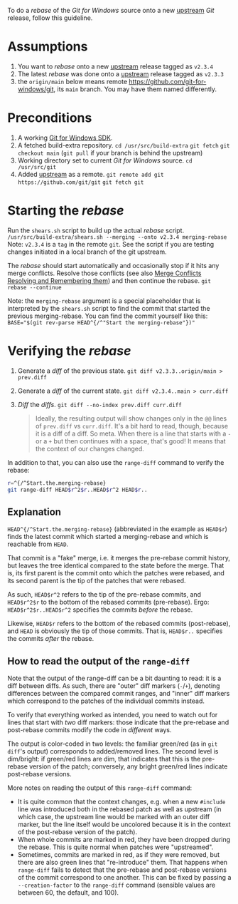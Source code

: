 To do a *rebase* of the *Git for Windows* source onto a new [upstream](https://github.com/git/git) *Git* release, follow this guideline.

# Assumptions
1. You want to *rebase* onto a new [upstream](https://github.com/git/git) release tagged as `v2.3.4`
2. The latest *rebase* was done onto a [upstream](https://github.com/git/git) release tagged as `v2.3.3`
3. the `origin/main` below means remote https://github.com/git-for-windows/git, its `main` branch.
   You may have them named differently.

# Preconditions
1. A working [Git for Windows SDK](https://gitforwindows.org/#download-sdk).
2. A fetched build-extra repository.
    `cd /usr/src/build-extra`
    `git fetch`
    `git checkout main`
    (`git pull` if your branch is behind the upstream)
3. Working directory set to current *Git for Windows* source.
    `cd /usr/src/git`
4. Added [upstream](https://github.com/git/git) as a remote.
    `git remote add git https://github.com/git/git`
    `git fetch git`

# Starting the *rebase*
Run the `shears.sh` script to build up the actual *rebase* script.
    `/usr/src/build-extra/shears.sh --merging --onto v2.3.4 merging-rebase`
    Note: `v2.3.4` is a `tag` in the remote `git`.
    See the script if you are testing changes initiated in a local branch of the git upstream.

The *rebase* should start automatically and occasionally stop if it hits any merge conflicts. Resolve those conflicts (see also [Merge Conflicts Resolving and Remembering them](https://github.com/git-for-windows/git/wiki/Merge-Conflicts---Resolving-and-Remembering-them)) and then continue the rebase.
    `git rebase --continue`

Note: the `merging-rebase` argument is a special placeholder that is interpreted by the `shears.sh` script to find the commit that started the previous merging-rebase. You can find the commit yourself like this:
    `BASE="$(git rev-parse HEAD^{/^"Start the merging-rebase"})"`

# Verifying the *rebase*
1. Generate a *diff* of the previous state.
    `git diff v2.3.3..origin/main > prev.diff`
2. Generate a *diff* of the current state.
    `git diff v2.3.4..main > curr.diff`
3. *Diff* the *diffs*.
    `git diff --no-index prev.diff curr.diff`

    >Ideally, the resulting output will show changes only in the `@@` lines of `prev.diff` vs `curr.diff`.
    >It's a bit hard to read, though, because it is a diff of a diff.
    >So meta.
    >When there is a line that starts with a `-` or a `+` but then continues with a space, that's good!
    >It means that the context of our changes changed.

In addition to that, you can also use the `range-diff` command to verify the rebase:

```sh
r=^{/^Start.the.merging-rebase}
git range-diff HEAD$r^2$r..HEAD$r^2 HEAD$r..
```

## Explanation

`HEAD^{/^Start.the.merging-rebase}` (abbreviated in the example as `HEAD$r`) finds the latest commit which started a merging-rebase and which is reachable from `HEAD`.

That commit is a "fake" merge, i.e. it merges the pre-rebase commit history, but leaves the tree identical compared to the state before the merge. That is, its first parent is the commit onto which the patches were rebased, and its second parent is the tip of the patches that were rebased.

As such, `HEAD$r^2` refers to the tip of the pre-rebase commits, and `HEAD$r^2$r` to the bottom of the rebased commits (pre-rebase). Ergo: `HEAD$r^2$r..HEAD$r^2` specifies the commits *before* the rebase.

Likewise, `HEAD$r` refers to the bottom of the rebased commits (post-rebase), and `HEAD` is obviously the tip of those commits. That is, `HEAD$r..` specifies the commits *after* the rebase.

## How to read the output of the `range-diff`
Note that the output of the range-diff can be a bit daunting to read: it is a diff between diffs. As such, there are "outer" diff markers (`-`/`+`), denoting differences between the compared commit ranges, and "inner" diff markers which correspond to the patches of the individual commits instead.

To verify that everything worked as intended, you need to watch out for lines that start with *two* diff markers: those indicate that the pre-rebase and post-rebase commits modify the code in *different* ways.

The output is color-coded in two levels: the familiar green/red (as in `git diff`'s output) corresponds to added/removed lines. The second level is dim/bright: if green/red lines are dim, that indicates that this is the pre-rebase version of the patch; conversely, any bright green/red lines indicate post-rebase versions.

More notes on reading the output of this `range-diff` command:
- It is quite common that the context changes, e.g. when a new `#include` line was introduced both in the rebased patch as well as upstream (in which case, the upstream line would be marked with an outer diff marker, but the line itself would be uncolored because it is in the context of the post-rebase version of the patch).
- When whole commits are marked in red, they have been dropped during the rebase. This is quite normal when patches were "upstreamed".
- Sometimes, commits are marked in red, as if they were removed, but there are also green lines that "re-introduce" them. That happens when `range-diff` fails to detect that the pre-rebase and post-rebase versions of the commit correspond to one another. This can be fixed by passing a `--creation-factor` to the `range-diff` command (sensible values are between 60, the default, and 100).